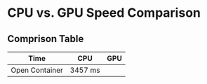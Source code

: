 # CPU vs. GPU Speed Comparison

## Comprison Table
| Time | CPU | GPU |
|-|-|-|
| Open Container | 3457 ms |

